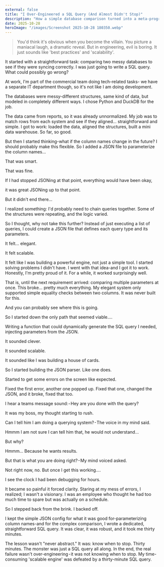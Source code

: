 ```yaml
---
external: false
title: "I Over-Engineered a SQL Query (And Almost Didn't Stop)"
description: "How a simple database comparison turned into a meta-programming nightmare—and what saved me."
date: 2025-10-28
heroImage: "/images/Screenshot 2025-10-28 180350.webp"
---
```

> You'd think it's obvious when you become the villain. You picture a maniacal laugh, a dramatic reveal. But in engineering, evil is boring. It just sounds like 'best practices' and 'scalability'.

It started with a straightforward task: comparing two messy databases to see if they were syncing correctly. I was just going to write a SQL query. What could possibly go wrong?

At work, I'm part of the commercial team doing tech-related tasks- we have a separate IT department though, so it's not like I am doing development.

The databases were messy-different structures, same kind of data, but modeled in completely different ways. I chose Python and DuckDB for the job.

The data came from reports, so it was already unnormalized. My job was to match rows from each system and see if they aligned… straightforward and simple. I got to work: loaded the data, aligned the structures, built a mini data warehouse. So far, so good.

But then I started thinking-what if the column names change in the future? I should probably make this flexible. So I added a JSON file to parameterize the column names…

That was smart. 

That was fine.

If I had stopped JSONing at that point, everything would have been okay,

it was great JSONing up to that point.

But it didn't end there…

I realized something: I'd probably need to chain queries together. Some of the structures were repeating, and the logic varied.

So I thought, why not take this further? Instead of just executing a list of queries, I could create a JSON file that defines each query type and its parameters.

It felt…  elegant.

It felt scalable. 

It felt like I was building a powerful engine, not just a simple tool. I started solving problems I didn't have. I went with that idea-and I got it to work. Honestly, I'm pretty proud of it. For a while, it worked surprisingly well.

That is, until the next requirement arrived: comparing multiple parameters at once. This broke… pretty much everything. My elegant system only supported simple equality checks between two columns. It was never built for this.

And you can probably see where this is going.

So I started down the only path that seemed viable….

Writing a function that could dynamically generate the SQL query I needed, injecting parameters from the JSON. 

It sounded clever. 

It sounded scalable. 

It sounded like I was building a house of cards.

So I started building the JSON parser. Like one does. 

Started to get some errors on the screen like expected. 

Fixed the first error, another one popped up. Fixed that one, changed the JSON, and it broke, fixed that too. 

I hear a teams message sound: - Hey are you done with the query?

It was my boss, my thought starting to rush. 

Can I tell him I am doing a querying system? - The voice in my mind said.

Hmmm I am not sure I can tell him that, he would not understand…

But why? 

Hmmm… Because he wants results. 

But that is what you are doing right? - My mind voiced asked.

Not right now, no. But once I get this working…. 

I see the clock I had been debugging for hours. 

It became so painful it forced clarity. Staring at my mess of errors, I realized; I wasn't a visionary. I was an employee who thought he had too much time to spare but was actually on a schedule. 

So I stepped back from the brink. I backed off.

I kept the simple JSON config for what it was good for-parameterizing column names-and for the complex comparison, I wrote a dedicated, straightforward SQL query. It was clear, it was robust, and it took me thirty minutes.

The lesson wasn't "never abstract." It was: know when to stop. Thirty minutes. The monster was just a SQL query all along.
In the end, the real failure wasn't over-engineering - it was not knowing when to stop. My time-consuming 'scalable engine' was defeated by a thirty-minute SQL query.